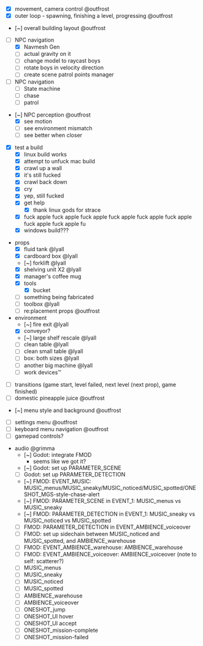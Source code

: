 * [x] movement, camera control @outfrost
* [x] outer loop - spawning, finishing a level, progressing @outfrost
* [~] overall building layout @outfrost
* [ ] NPC navigation
	* [x] Navmesh Gen
	* [ ] actual gravity on it
	* [ ] change model to raycast boys
	* [ ] rotate boys in velocity direction
	* [ ] create scene patrol points manager
* [ ] NPC navigation
	* [ ] State machine
	* [ ] chase
	* [ ] patrol
* [~] NPC perception @outfrost
	* [x] see motion
	* [ ] see environment mismatch
	* [ ] see better when closer
* [x] test a build
	* [x] linux build works
	* [x] attempt to unfuck mac build
	* [x] crawl up a wall
	* [x] it's still fucked
	* [x] crawl back down
	* [x] cry
	* [x] yep, still fucked
	* [x] get help
		* [x] thank linux gods for strace
	* [x] fuck apple fuck apple fuck apple fuck apple fuck apple fuck apple fuck apple fuck apple fu
	* [x] windows build???
* props
	* [x] fluid tank @lyall
	* [x] cardboard box @lyall
	* [~] forklift @lyall
	* [x] shelving unit X2 @lyall
	* [x] manager's coffee mug
	* [x] tools
		* [x] bucket
	* [ ] something being fabricated
	* [ ] toolbox @lyall
	* [ ] re:placement props @outfrost
* environment
	* [~] fire exit @lyall
	* [x] conveyor?
	* [~] large shelf rescale @lyall
	* [ ] clean table @lyall
	* [ ] clean small table @lyall
	* [ ] box: both sizes @lyall
	* [ ] another big machine @lyall
	* [ ] work devices™
* [ ] transitions (game start, level failed, next level (next prop), game finished)
* [ ] domestic pineapple juice @outfrost
* [~] menu style and background @outfrost
* [ ] settings menu @outfrost
* [ ] keyboard menu navigation @outfrost
* [ ] gamepad controls?
* audio @grimma
	* [~] Godot: integrate FMOD
		* seems like we got it?
	* [~] Godot: set up PARAMETER_SCENE
	* [ ] Godot: set up PARAMETER_DETECTION
	* [~] FMOD: EVENT_MUSIC: MUSIC_menus/MUSIC_sneaky/MUSIC_noticed/MUSIC_spotted/ONESHOT_MGS-style-chase-alert
	* [~] FMOD: PARAMETER_SCENE in EVENT_1: MUSIC_menus vs MUSIC_sneaky
	* [~] FMOD: PARAMETER_DETECTION in EVENT_1: MUSIC_sneaky vs MUSIC_noticed vs MUSIC_spotted
	* [ ] FMOD: PARAMETER_DETECTION in EVENT_AMBIENCE_voiceover
	* [ ] FMOD: set up sidechain between MUSIC_noticed and MUSIC_spotted, and AMBIENCE_warehouse
	* [ ] FMOD: EVENT_AMBIENCE_warehouse: AMBIENCE_warehouse
	* [ ] FMOD: EVENT_AMBIENCE_voiceover: AMBIENCE_voiceover (note to self: scatterer?)
	* [ ] MUSIC_menus
	* [ ] MUSIC_sneaky
	* [ ] MUSIC_noticed
	* [ ] MUSIC_spotted
	* [ ] AMBIENCE_warehouse
	* [ ] AMBIENCE_voiceover
	* [ ] ONESHOT_jump
	* [ ] ONESHOT_UI hover
	* [ ] ONESHOT_UI accept
	* [ ] ONESHOT_mission-complete
	* [ ] ONESHOT_mission-failed
